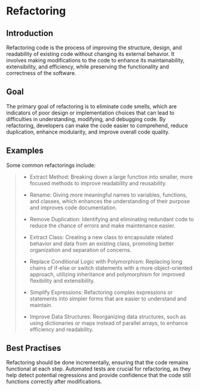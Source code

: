 # Refactoring

## Introduction

Refactoring code is the process of improving the structure, design, and readability of existing code without changing its external behavior. It involves making modifications to the code to enhance its maintainability, extensibility, and efficiency, while preserving the functionality and correctness of the software.

## Goal

The primary goal of refactoring is to eliminate code smells, which are indicators of poor design or implementation choices that can lead to difficulties in understanding, modifying, and debugging code. By refactoring, developers can make the code easier to comprehend, reduce duplication, enhance modularity, and improve overall code quality.

## Examples

Some common refactorings include:

> * Extract Method: Breaking down a large function into smaller, more focused methods to improve readability and reusability.
>
> * Rename: Giving more meaningful names to variables, functions, and classes, which enhances the understanding of their purpose and improves code documentation.
>
> * Remove Duplication: Identifying and eliminating redundant code to reduce the chance of errors and make maintenance easier.
>
> * Extract Class: Creating a new class to encapsulate related behavior and data from an existing class, promoting better organization and separation of concerns.
>
> * Replace Conditional Logic with Polymorphism: Replacing long chains of if-else or switch statements with a more object-oriented approach, utilizing inheritance and polymorphism for improved flexibility and extensibility.
>
> * Simplify Expressions: Refactoring complex expressions or statements into simpler forms that are easier to understand and maintain.
>
> * Improve Data Structures: Reorganizing data structures, such as using dictionaries or maps instead of parallel arrays, to enhance efficiency and readability.

## Best Practises

Refactoring should be done incrementally, ensuring that the code remains functional at each step. Automated tests are crucial for refactoring, as they help detect potential regressions and provide confidence that the code still functions correctly after modifications.

